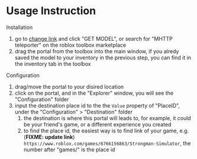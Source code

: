 # Usage Instruction

Installation
1. go to [change link](https://create.roblox.com/marketplace/asset/8327771994/Elevators-Teleport?pageNumber=1&pagePosition=19&keyword=teleporter) and click "GET MODEL", or search for "MHTTP teleporter" on the roblox toolbox marketplace
1. drag the portal from the toolbox into the main window, if you alredy saved the model to your inventory in the previous step, you can find it in the inventory tab in the toolbox

Configuration
1. drag/move the portal to your disired location
1. click on the portal, and in the "Explorer" window, you will see the "Configuration" folder
1. input the destination place id to the the `Value` property of "PlaceID", under the "Configuration" > "Destination" folder
    1. the destination is where this portal will leads to, for example, it could be your friend's game, or a different experience you created
    1. to find the place id, the easiest way is to find link of your game, e.g. (**FIXME: update link**) `https://www.roblox.com/games/6766156863/Strongman-Simulator`, the number after "games/" is the place id

